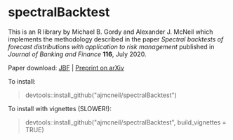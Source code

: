 # spectralBacktest
This is an R library by Michael B. Gordy and Alexander J. McNeil which implements the methodology described in the paper *Spectral backtests of forecast distributions with application to risk management* published in *Journal of Banking and Finance* **116**, July 2020.

Paper download: [JBF](https://doi.org/10.1016/j.jbankfin.2020.105817) | [Preprint on arXiv](https://arxiv.org/abs/1708.01489)

To install:
> devtools::install_github("ajmcneil/spectralBacktest")

To install with vignettes (SLOWER!):
> devtools::install_github("ajmcneil/spectralBacktest", build_vignettes = TRUE)

